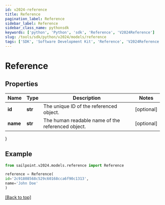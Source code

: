 ```yaml
---
id: v2024-reference
title: Reference
pagination_label: Reference
sidebar_label: Reference
sidebar_class_name: pythonsdk
keywords: ['python', 'Python', 'sdk', 'Reference', 'V2024Reference']
slug: /tools/sdk/python/v2024/models/reference
tags: ['SDK', 'Software Development Kit', 'Reference', 'V2024Reference']
---
```


# Reference

## Properties

| Name | Type | Description | Notes |
| --- | --- | --- | --- |
| **id** | **str** | The unique ID of the referenced object. | [optional] |
| **name** | **str** | The human readable name of the referenced object. | [optional] |

}

## Example

```python
from sailpoint.v2024.models.reference import Reference

reference = Reference(
id='2c91808568c529c60168cca6f90c1313',
name='John Doe'
)

```

[[Back to top]](#)
